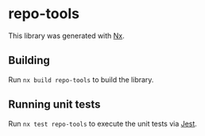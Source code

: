 # repo-tools

This library was generated with [Nx](https://nx.dev).

## Building

Run `nx build repo-tools` to build the library.

## Running unit tests

Run `nx test repo-tools` to execute the unit tests via [Jest](https://jestjs.io).
